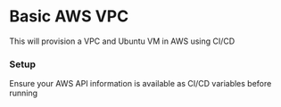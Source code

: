 # Basic AWS VPC

This will provision a VPC and Ubuntu VM in AWS using CI/CD

### Setup
Ensure your AWS API information is available as CI/CD variables before running
